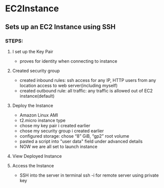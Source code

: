 # EC2Instance 
## Sets up an EC2 Instance using SSH
### STEPS:

1. I set up the Key Pair
	- proves for identity when connecting to instance

2. Created security group
	- created inbound rules: ssh access for any IP, HTTP users from any location access to web server(including myself)
	- created outbound rule: all traffic: any traffic is allowed out of EC2 instance(default)
	

3. Deploy the Instance
	- Amazon Linux AMI
	- t2.micro instance type
	- chose my key pair i created earlier
	- chose my security group i created earlier
	- configured storage: chose “8” GiB, “gp2” root volume
	- pasted a script into "user data" field under advanced details
	- NOW we are all set to launch instance

4. View Deployed Instance

5. Access the Instance
	- SSH into the server in terminal ssh -i for remote server using private key
